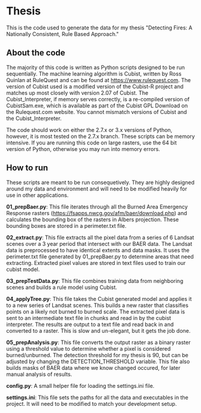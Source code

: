 # Thesis

This is the code used to generate the data for my thesis "Detecting Fires: A Nationally Consistent, Rule Based Approach."

## About the code

The majority of this code is written as Python scripts designed to be run sequentially. The machine learning algorithm is Cubist, written by Ross Quinlan at RuleQuest and can be found at https://www.rulequest.com.  The version of Cubist used is a modified version of the Cubist-R project and matches up most closely with version 2.07 of Cubist.  The Cubist_Interpreter, if memory serves correctly, is a re-compiled version of CubistSam.exe, which is available as part of the Cubist GPL Download on the Rulequest.com website.  You cannot mismatch versions of Cubist and the Cubist_Interpreter.

The code should work on either the 2.7.x or 3.x versions of Python, however, it is most tested on the 2.7.x branch.  These scripts can be memory intensive.  If you are running this code on large rasters, use the 64 bit version of Python, otherwise you may run into memory errors.

## How to run

These scripts are meant to be run consequetively.  They are highly designed around my data and environment and will need to be modified heavily for use in other applications.

**01_prepBaer.py**: This file iterates through all the Burned Area Emergency Response rasters (https://fsapps.nwcg.gov/afm/baer/download.php) and calculates the bounding box of the rasters in Albers projection.  These bounding boxes are stored in a perimeter.txt file.

**02_extract.py**: This file extracts all the pixel data from a series of 6 Landsat scenes over a 3 year period that intersect with our BAER data.  The Landsat data is preprocessed to have identical extents and data masks.  It uses the perimeter.txt file generated by 01_prepBaer.py to determine areas that need extracting.  Extracted pixel values are stored in text files used to train our cubist model.

**03_prepTestData.py**: This file combines training data from neighboring scenes and builds a rule model using Cubist.

**04_applyTree.py**: This file takes the Cubist generated model and applies it to a new series of Landsat scenes.  This builds a new raster that classifies points on a likely not burned to burned scale.  The extracted pixel data is sent to an intermediate text file in chunks and read in by the cubist interpreter.  The results are output to a text file and read back in and converted to a raster.  This is slow and un-elegant, but it gets the job done.

**05_prepAnalysis.py**: This file converts the output raster as a binary raster using a threshold value to determine whether a pixel is considered burned/unburned.  The detection threshold for my thesis is 90, but can be adjusted by changing the DETECTION_THRESHOLD variable.  This file also builds masks of BAER data where we know changed occured, for later manual analysis of results.

**config.py**: A small helper file for loading the settings.ini file.

**settings.ini**: This file sets the paths for all the data and executables in the project.  It will need to be modified to match your development setup.